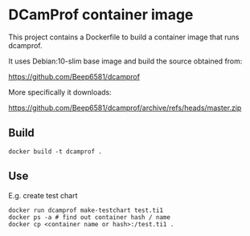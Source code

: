 # DCamProf container image

This project contains a Dockerfile to build a container image that runs dcamprof.


It uses Debian:10-slim base image and build the source obtained from:

https://github.com/Beep6581/dcamprof

More specifically it downloads:

https://github.com/Beep6581/dcamprof/archive/refs/heads/master.zip



## Build

```
docker build -t dcamprof .
```

## Use

E.g. create test chart

```
docker run dcamprof make-testchart test.ti1
docker ps -a # find out container hash / name
docker cp <container name or hash>:/test.ti1 .
```

